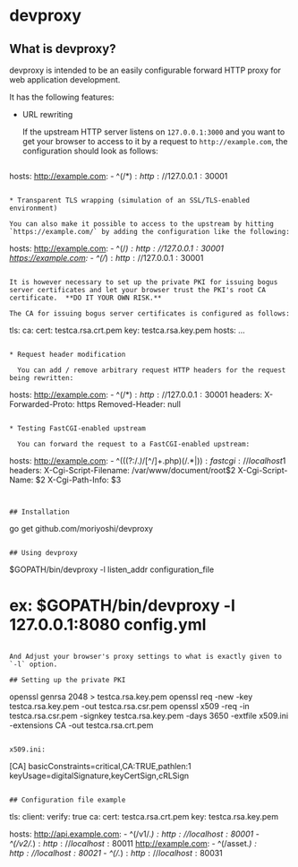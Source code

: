 # devproxy

## What is devproxy?

devproxy is intended to be an easily configurable forward HTTP proxy for web application development.

It has the following features:

* URL rewriting

  If the upstream HTTP server listens on `127.0.0.1:3000` and you want to get your browser to access to it by a request to `http://example.com`, the configuration should look as follows:

  ```
hosts:
    http://example.com:
        - ^(/*)$: http://127.0.0.1:3000$1
  ```

* Transparent TLS wrapping (simulation of an SSL/TLS-enabled environment)

  You can also make it possible to access to the upstream by hitting `https://example.com/` by adding the configuration like the following:

  ```
hosts:
    http://example.com:
        - ^(/*)$: http://127.0.0.1:3000$1
    https://example.com:
        - ^(/*)$: http://127.0.0.1:3000$1
  ```

  It is however necessary to set up the private PKI for issuing bogus server certificates and let your browser trust the PKI's root CA certificate.  **DO IT YOUR OWN RISK.**

  The CA for issuing bogus server certificates is configured as follows:

  ```
tls:
    ca:
        cert: testca.rsa.crt.pem
        key: testca.rsa.key.pem
hosts:
  ...
```

* Request header modification

  You can add / remove arbitrary request HTTP headers for the request being rewritten:

  ```
hosts:
    http://example.com:
        - ^(/*)$: http://127.0.0.1:3000$1
          headers:
              X-Forwarded-Proto: https
              Removed-Header: null
```

* Testing FastCGI-enabled upstream
  
  You can forward the request to a FastCGI-enabled upstream:

  ```
hosts:
    http://example.com:
        - ^(((?:/.*)*/[^/]+\.php)(/.*|$)): fastcgi://localhost$1
          headers:
              X-Cgi-Script-Filename: /var/www/document/root$2
              X-Cgi-Script-Name: $2
              X-Cgi-Path-Info: $3
```


## Installation

```
go get github.com/moriyoshi/devproxy
```

## Using devproxy

```
$GOPATH/bin/devproxy -l listen_addr configuration_file
# ex: $GOPATH/bin/devproxy -l 127.0.0.1:8080 config.yml
```

And Adjust your browser's proxy settings to what is exactly given to `-l` option.

## Setting up the private PKI

```
openssl genrsa 2048 > testca.rsa.key.pem
openssl req -new -key testca.rsa.key.pem -out testca.rsa.csr.pem
openssl x509 -req -in testca.rsa.csr.pem -signkey testca.rsa.key.pem -days 3650 -extfile x509.ini -extensions CA -out testca.rsa.crt.pem
```

x509.ini:
```
[CA]
basicConstraints=critical,CA:TRUE,pathlen:1
keyUsage=digitalSignature,keyCertSign,cRLSign
```

## Configuration file example

```
tls:
  client:
    verify: true
  ca:
    cert: testca.rsa.crt.pem
    key: testca.rsa.key.pem

hosts:
  http://api.example.com:
    - ^(/v1/.*)$: http://localhost:8000$1
    - ^(/v2/.*)$: http://localhost:8001$1
  http://example.com:
    - ^(/asset.*)$: http://localhost:8002$1
    - ^(/.*)$: http://localhost:8003$1
```
